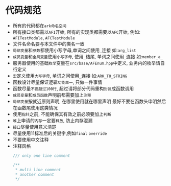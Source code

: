 # 代码规范

- 所有的代码都在`ark命名空间`
- 所有接口类都需以`AFI`开始, 所有的实现类都需要以`AFC`开始, 例如: `AFITestModule`, `AFCTestModule`
- 文件名命名要与本文件中的类名一致
- `局部变量`和`参数`都使用小写字母,单词之间使用`_`连接 如:`arg_list`
- `成员变量`和`全局变量`使用`小写字母`, 使用`_`结尾, 单词之间使用`_`连接  如:`member_a_`
- 服务器使用的基础`枚举`变量在`src/base/AFEnum.hpp`中定义, 业务内的枚举请自行定义
- `宏`定义使用`大写字母`, 单词之间使用`_`连接 如:`ARK_TO_STRING`
- 函数设计尽量保证逻辑`功能单一`, 只做一件事情
- 函数尽量`不要超过100行`, 超过请将部分代码重构`封装`成函数调用
- `成员变量`和`成员函数`声明前都需要加上`注释`
- `局部变量`按就近原则声明, 在哪里使用就在哪里声明 最好不要在函数头申明然后在函数尾使用这类情况
- 使用`指针`之前, 不能确保其有效之前必须要加上`判断`
- `堆`上申请的`内存`一定要`释放`, 防止内存泄漏
- `接口`尽量使用意义清楚
- 尽量使用11标准后的关键字,例如`final` `override`
- 不要使用中文注释
- 注释风格
  ```cpp
  /// only one line comment
  
  /**
   * multi line comment
   * another comment
   */
  ```